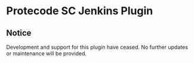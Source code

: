 # Protecode SC Jenkins Plugin

## Notice

Development and support for this plugin have ceased. No further updates or maintenance will be provided.
